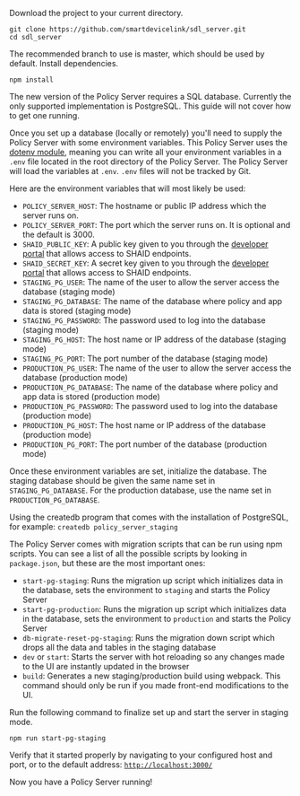 Download the project to your current directory.
```
git clone https://github.com/smartdevicelink/sdl_server.git
cd sdl_server
```
The recommended branch to use is master, which should be used by default. Install dependencies.
```
npm install
```

The new version of the Policy Server requires a SQL database. Currently the only supported implementation is PostgreSQL. This guide will not cover how to get one running.

Once you set up a database (locally or remotely) you'll need to supply the Policy Server with some environment variables. This Policy Server uses the [dotenv module](https://www.npmjs.com/package/dotenv), meaning you can write all your environment variables in a `.env` file located in the root directory of the Policy Server. The Policy Server will load the variables at `.env`. `.env` files will not be tracked by Git.

Here are the environment variables that will most likely be used:

* `POLICY_SERVER_HOST`: The hostname or public IP address which the server runs on.
* `POLICY_SERVER_PORT`: The port which the server runs on. It is optional and the default is 3000.
* `SHAID_PUBLIC_KEY`: A public key given to you through the [developer portal](https://smartdevicelink.com/) that allows access to SHAID endpoints.
* `SHAID_SECRET_KEY`: A secret key given to you through the [developer portal](https://smartdevicelink.com/) that allows access to SHAID endpoints.
* `STAGING_PG_USER`: The name of the user to allow the server access the database (staging mode)
* `STAGING_PG_DATABASE`: The name of the database where policy and app data is stored (staging mode)
* `STAGING_PG_PASSWORD`: The password used to log into the database (staging mode)
* `STAGING_PG_HOST`: The host name or IP address of the database (staging mode)
* `STAGING_PG_PORT`: The port number of the database (staging mode)
* `PRODUCTION_PG_USER`: The name of the user to allow the server access the database (production mode)
* `PRODUCTION_PG_DATABASE`: The name of the database where policy and app data is stored (production mode)
* `PRODUCTION_PG_PASSWORD`: The password used to log into the database (production mode)
* `PRODUCTION_PG_HOST`: The host name or IP address of the database (production mode)
* `PRODUCTION_PG_PORT`: The port number of the database (production mode)

Once these environment variables are set, initialize the database. The staging database should be given the same name set in `STAGING_PG_DATABASE`. For the production database, use the name set in `PRODUCTION_PG_DATABASE`.

Using the createdb program that comes with the installation of PostgreSQL, for example:
`createdb policy_server_staging`

The Policy Server comes with migration scripts that can be run using npm scripts. You can see a list of all the possible scripts by looking in `package.json`, but these are the most important ones:

* `start-pg-staging`: Runs the migration up script which initializes data in the database, sets the environment to `staging` and starts the Policy Server
* `start-pg-production`: Runs the migration up script which initializes data in the database, sets the environment to `production` and starts the Policy Server
* `db-migrate-reset-pg-staging`: Runs the migration down script which drops all the data and tables in the staging database
* `dev` or `start`: Starts the server with hot reloading so any changes made to the UI are instantly updated in the browser
* `build`: Generates a new staging/production build using webpack. This command should only be run if you made front-end modifications to the UI.

Run the following command to finalize set up and start the server in staging mode.

`npm run start-pg-staging`

Verify that it started properly by navigating to your configured host and port, or to the default address: <a href="http://localhost:3000/">`http://localhost:3000/`</a>

Now you have a Policy Server running!
